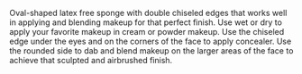 Oval-shaped latex free sponge with double chiseled edges that works well in applying and blending makeup for that perfect finish. Use wet or dry to apply your favorite makeup in cream or powder makeup. Use the chiseled edge under the eyes and on the corners of the face to apply concealer. Use the rounded side to dab and blend makeup on the larger areas of the face to achieve that sculpted and airbrushed finish. 


